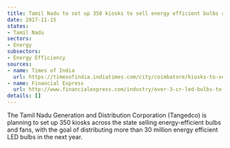 ```yaml
---
title: Tamil Nadu to set up 350 kiosks to sell energy efficient bulbs and fans
date: 2017-11-15
states:
- Tamil Nadu
sectors:
- Energy
subsectors:
- Energy Efficiency
sources:
- name: Times of India
  url: https://timesofindia.indiatimes.com/city/coimbatore/kiosks-to-sell-affordable-energy-efficient-bulbs-fans/articleshow/61600325.cms
- name: Financial Express
  url: http://www.financialexpress.com/industry/over-3-cr-led-bulbs-to-be-given-in-tamil-nadu-under-ujala-scheme-in-one-year/928019/
details: []
---
```


The Tamil Nadu Generation and Distribution Corporation (Tangedco) is planning to set up 350 kiosks across the state selling energy-efficient bulbs and fans, with the goal of distributing more than 30 million energy efficient LED bulbs in the next year.
